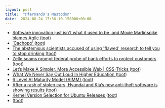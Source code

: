 ```yaml
---
layout: post
title:  "@fernand0's Mastodon"
date:  2024-08-24 17:36:10.158000+00:00
---
```

*  [Software innovation just isn't what it used to be, and Moxie Marlinspike blames Agile ](https://www.theregister.com/2024/08/09/marlinspike) ([toot](https://mastodon.social/@fernand0/113018206299820211))
*  [‘Cachopo’ ](https://avecesunafoto.wordpress.com/2024/08/24/cachopo) ([toot](https://mastodon.social/@fernand0/113018175834693510))
*  [The abstemious scientists accused of using 'flawed' research to tell you to stop drinking ](https://www.telegraph.co.uk/health-fitness/diet/alcohol/abstemious-scientists-accused-flawed-research) ([toot](https://mastodon.social/@fernand0/113018027482989700))
*  [Zelle scams prompt federal probe of bank efforts to protect customers ](https://www.latimes.com/business/story/2024-08-08/zelle-scams-prompt-federal-prob) ([toot](https://mastodon.social/@fernand0/113017666414134723))
*  [Let’s Make A Simpler, More Accessible Web \| CSS-Tricks ](https://css-tricks.com/christian-heilmann-lets-make-a-simpler-more-accessible-web) ([toot](https://mastodon.social/@fernand0/113017429620002789))
*  [What We Never Say Out Loud In Higher Education ](https://www.forbes.com/sites/nicholasladany/2024/08/05/what-we-never-say-out-loud-in-higher-education) ([toot](https://mastodon.social/@fernand0/113017214955267698))
*  [6 Level AI Maturity Model (AIMM) ](http://donaldclarkplanb.blogspot.com/2024/08/6-level-ai-maturity-model-aimm.htm) ([toot](https://mastodon.social/@fernand0/113016897094276265))
*  [After a rash of stolen cars, Hyundai and Kia’s new anti-theft software is showing results ](https://edition.cnn.com/2024/08/07/business/thieves-hyundai-kia-new-security-software/index.htm) ([toot](https://mastodon.social/@fernand0/113016716806329607))
*  [Kernel Version Selection for Ubuntu Releases ](https://discourse.ubuntu.com/t/kernel-version-selection-for-ubuntu-releases/47007?u=d0o) ([toot](https://mastodon.social/@fernand0/113016575565394309))
*  [ ](https://nixnet.social/users/sl1200) ([toot](https://mastodon.social/@fernand0/113016558243285973))

